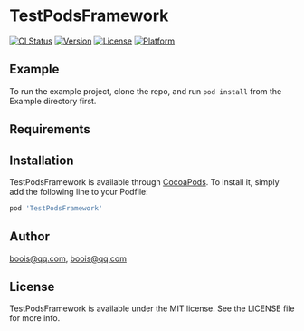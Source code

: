 # TestPodsFramework

[![CI Status](http://img.shields.io/travis/boois@qq.com/TestPodsFramework.svg?style=flat)](https://travis-ci.org/boois@qq.com/TestPodsFramework)
[![Version](https://img.shields.io/cocoapods/v/TestPodsFramework.svg?style=flat)](http://cocoapods.org/pods/TestPodsFramework)
[![License](https://img.shields.io/cocoapods/l/TestPodsFramework.svg?style=flat)](http://cocoapods.org/pods/TestPodsFramework)
[![Platform](https://img.shields.io/cocoapods/p/TestPodsFramework.svg?style=flat)](http://cocoapods.org/pods/TestPodsFramework)

## Example

To run the example project, clone the repo, and run `pod install` from the Example directory first.

## Requirements

## Installation

TestPodsFramework is available through [CocoaPods](http://cocoapods.org). To install
it, simply add the following line to your Podfile:

```ruby
pod 'TestPodsFramework'
```

## Author

boois@qq.com, boois@qq.com

## License

TestPodsFramework is available under the MIT license. See the LICENSE file for more info.
